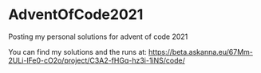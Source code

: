 # AdventOfCode2021
Posting my personal solutions for advent of code 2021

You can find my solutions and the runs at: https://beta.askanna.eu/67Mm-2ULi-lFe0-cO2o/project/C3A2-fHGq-hz3i-1iNS/code/